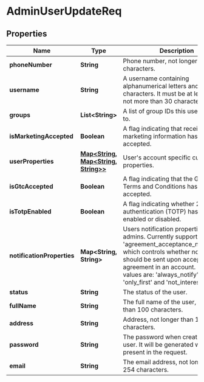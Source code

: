 
# AdminUserUpdateReq

## Properties
Name | Type | Description | Notes
------------ | ------------- | ------------- | -------------
**phoneNumber** | **String** | Phone number, not longer than 100 characters. |  [optional]
**username** | **String** | A username containing alphanumerical letters and -,._@+&#x3D; characters. It must be at least 4 but not more than 30 character long. |  [optional]
**groups** | **List&lt;String&gt;** | A list of group IDs this user belongs to. |  [optional]
**isMarketingAccepted** | **Boolean** | A flag indicating that receiving marketing information has been accepted. |  [optional]
**userProperties** | [**Map&lt;String, Map&lt;String, String&gt;&gt;**](Map.md) | User&#39;s account specific custom properties. |  [optional]
**isGtcAccepted** | **Boolean** | A flag indicating that the General Terms and Conditions has been accepted. |  [optional]
**isTotpEnabled** | **Boolean** | A flag indicating whether 2-factor authentication (TOTP) has to be enabled or disabled. |  [optional]
**notificationProperties** | **Map&lt;String, String&gt;** | Users notification properties for root admins. Currently supported; &#39;agreement_acceptance_notification&#39;, which controls whether notification should be sent upon accepting an agreement in an account. Possible values are: &#39;always_notify&#39;, &#39;only_first&#39; and &#39;not_interested&#39;. |  [optional]
**status** | **String** | The status of the user. |  [optional]
**fullName** | **String** | The full name of the user, not longer than 100 characters. |  [optional]
**address** | **String** | Address, not longer than 100 characters. |  [optional]
**password** | **String** | The password when creating a new user. It will be generated when not present in the request. |  [optional]
**email** | **String** | The email address, not longer than 254 characters. |  [optional]



